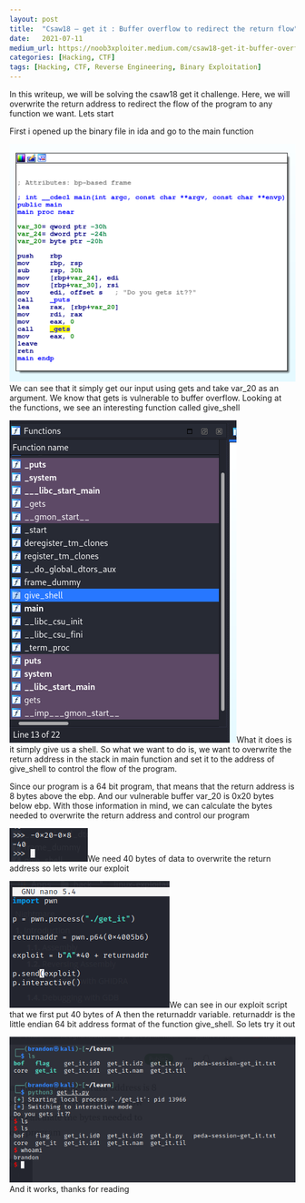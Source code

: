 ```yaml
---
layout:	post
title:	"Csaw18 — get it : Buffer overflow to redirect the return flow"
date:	2021-07-11
medium_url: https://noob3xploiter.medium.com/csaw18-get-it-buffer-overflow-to-redirect-the-return-flow-7d9fb5f25e96
categories: [Hacking, CTF]
tags: [Hacking, CTF, Reverse Engineering, Binary Exploitation]
---
```



  In this writeup, we will be solving the csaw18 get it challenge. Here, we will overwrite the return address to redirect the flow of the program to any function we want. Lets start

First i opened up the binary file in ida and go to the main function

![](/img/1*oFyL9FsN-EzUpOV0EyOd7g.png)We can see that it simply get our input using gets and take var\_20 as an argument. We know that gets is vulnerable to buffer overflow. Looking at the functions, we see an interesting function called give\_shell

![](/img/1*-kO9WKjh3a3QmHCJFnXaCg.png)What it does is it simply give us a shell. So what we want to do is, we want to overwrite the return address in the stack in main function and set it to the address of give\_shell to control the flow of the program.

Since our program is a 64 bit program, that means that the return address is 8 bytes above the ebp. And our vulnerable buffer var\_20 is 0x20 bytes below ebp. With those information in mind, we can calculate the bytes needed to overwrite the return address and control our program

![](/img/1*04oP2wiLFwo8EZR3yAnxfA.png)We need 40 bytes of data to overwrite the return address so lets write our exploit

![](/img/1*wRmnU7jMccTO0YdpKfV5ig.png)We can see in our exploit script that we first put 40 bytes of A then the returnaddr variable. returnaddr is the little endian 64 bit address format of the function give\_shell. So lets try it out

![](/img/1*BxA5fvaf7X5caM-Aqf0Gfg.png)And it works, thanks for reading

  